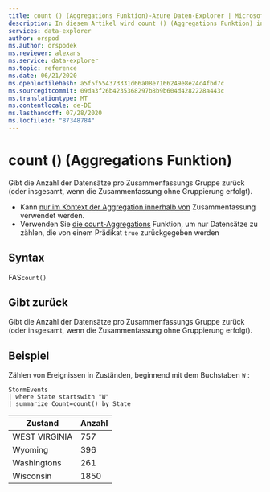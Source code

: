 ```yaml
---
title: count () (Aggregations Funktion)-Azure Daten-Explorer | Microsoft-Dokumentation
description: In diesem Artikel wird count () (Aggregations Funktion) in Azure Daten-Explorer beschrieben.
services: data-explorer
author: orspod
ms.author: orspodek
ms.reviewer: alexans
ms.service: data-explorer
ms.topic: reference
ms.date: 06/21/2020
ms.openlocfilehash: a5f5f554373331d66a08e7166249e8e24c4fbd7c
ms.sourcegitcommit: 09da3f26b4235368297b8b9b604d4282228a443c
ms.translationtype: MT
ms.contentlocale: de-DE
ms.lasthandoff: 07/28/2020
ms.locfileid: "87348784"
---
```

# <a name="count-aggregation-function"></a>count () (Aggregations Funktion)

Gibt die Anzahl der Datensätze pro Zusammenfassungs Gruppe zurück (oder insgesamt, wenn die Zusammenfassung ohne Gruppierung erfolgt).

* Kann [nur im Kontext der Aggregation innerhalb von](summarizeoperator.md) Zusammenfassung verwendet werden.
* Verwenden Sie [die count-Aggregations](countif-aggfunction.md) Funktion, um nur Datensätze zu zählen, die von einem Prädikat `true` zurückgegeben werden

## <a name="syntax"></a>Syntax

FAS`count()`

## <a name="returns"></a>Gibt zurück

Gibt die Anzahl der Datensätze pro Zusammenfassungs Gruppe zurück (oder insgesamt, wenn die Zusammenfassung ohne Gruppierung erfolgt).

## <a name="example"></a>Beispiel

Zählen von Ereignissen in Zuständen, beginnend mit dem Buchstaben `W` :

<!-- csl: https://help.kusto.windows.net/Samples -->
```kusto
StormEvents
| where State startswith "W"
| summarize Count=count() by State
```

|Zustand|Anzahl|
|---|---|
|WEST VIRGINIA|757|
|Wyoming|396|
|Washingtons|261|
|Wisconsin|1850|
